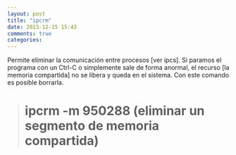 ```yaml
---
layout: post
title: "ipcrm"
date: 2013-12-15 15:43
comments: true
categories: 
---
```

Permite eliminar la comunicación entre procesos [ver ipcs]. Si paramos el programa con un Ctrl-C o simplemente sale de forma anormal, el recurso [la memoria compartida] no se libera y queda en el sistema. Con este comando es posible borrarla.

># ipcrm -m 950288 (eliminar un segmento de memoria compartida)

